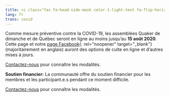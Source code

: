 ```yaml
---
title: <i class="fas fa-head-side-mask color-1-light-text fa-flip-horizontal"></i> Maladie COVID-19
lang: fr
trans: covid
---
```

Comme mesure préventive contre la COVID-19, les assemblées Quaker de dimanche et de Québec seront en ligne au moins jusqu’au **15 août 2020**. Cette page et notre [page Facebook](https://www.facebook.com/MontrealQuakers/){: rel="noopener" target="_blank"} (majoritairement en anglais) auront des options de culte en ligne et d’autres mises à jours.

[Contactez-nous](/contact-fr.html) pour connaître les modalités.

**Soutien financier:** La communauté offre du soutien financier pour les membres et les participant.e.s pendant ce moment difficile.

[Contactez-nous](/contact-fr.html) pour connaître les modalités.
